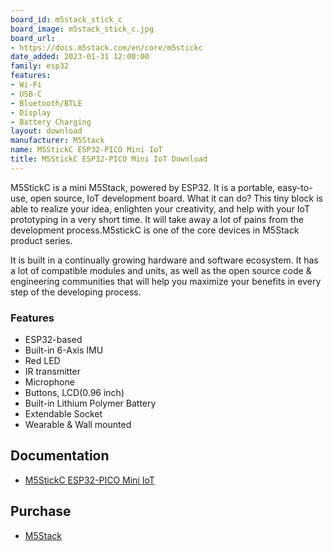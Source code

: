 ```yaml
---
board_id: m5stack_stick_c
board_image: m5stack_stick_c.jpg
board_url:
- https://docs.m5stack.com/en/core/m5stickc
date_added: 2023-01-31 12:00:00
family: esp32
features:
- Wi-Fi
- USB-C
- Bluetooth/BTLE
- Display
- Battery Charging
layout: download
manufacturer: M5Stack
name: M5StickC ESP32-PICO Mini IoT
title: M5StickC ESP32-PICO Mini IoT Download
---
```


M5StickC is a mini M5Stack, powered by ESP32. It is a portable, easy-to-use, open source, IoT development board. What it can do? This tiny block is able to realize your idea, enlighten your creativity, and help with your IoT prototyping in a very short time. It will take away a lot of pains from the development process.M5stickC is one of the core devices in M5Stack product series.

It is built in a continually growing hardware and software ecosystem. It has a lot of compatible modules and units, as well as the open source code & engineering communities that will help you maximize your benefits in every step of the developing process.

### Features
- ESP32-based
- Built-in 6-Axis IMU
- Red LED
- IR transmitter
- Microphone
- Buttons, LCD(0.96 inch)
- Built-in Lithium Polymer Battery
- Extendable Socket
- Wearable & Wall mounted

## Documentation

* [M5StickC ESP32-PICO Mini IoT](https://docs.m5stack.com/en/core/m5stickc)

## Purchase

* [M5Stack](https://shop.m5stack.com/collections/m5-controllers/products/stick-c)
